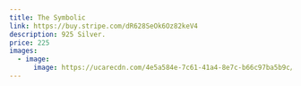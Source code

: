 ```yaml
---
title: The Symbolic
link: https://buy.stripe.com/dR628SeOk6Oz82keV4
description: 925 Silver.
price: 225
images:
  - image:
      image: https://ucarecdn.com/4e5a584e-7c61-41a4-8e7c-b66c97ba5b9c/VALERIE_CRAWFORD_015.jpg
---
```

